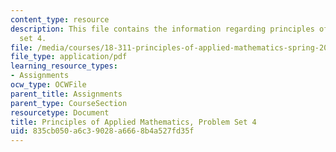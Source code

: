 ```yaml
---
content_type: resource
description: This file contains the information regarding principles of applied mathematics,problem
  set 4.
file: /media/courses/18-311-principles-of-applied-mathematics-spring-2014/835cb050a6c39028a6668b4a527fd35f_MIT18_311S14_ProblemSet4.pdf
file_type: application/pdf
learning_resource_types:
- Assignments
ocw_type: OCWFile
parent_title: Assignments
parent_type: CourseSection
resourcetype: Document
title: Principles of Applied Mathematics, Problem Set 4
uid: 835cb050-a6c3-9028-a666-8b4a527fd35f
---
```


